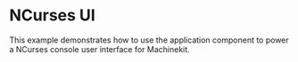 # NCurses UI

This example demonstrates how to use the application component to power a NCurses console user interface for Machinekit.
